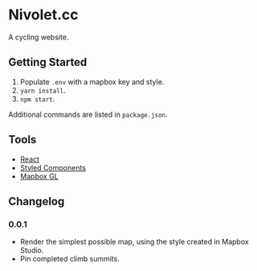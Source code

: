 # Nivolet.cc

A cycling website.

## Getting Started

1. Populate `.env` with a mapbox key and style.
2. `yarn install`.
3. `npm start`.

Additional commands are listed in `package.json`.

## Tools

- [React](https://reactjs.org/)
- [Styled Components](https://www.styled-components.com/)
- [Mapbox GL](https://www.mapbox.com/mapbox-gl-js/api/)

## Changelog

### 0.0.1

- Render the simplest possible map, using the style created in Mapbox Studio.
- Pin completed climb summits.

